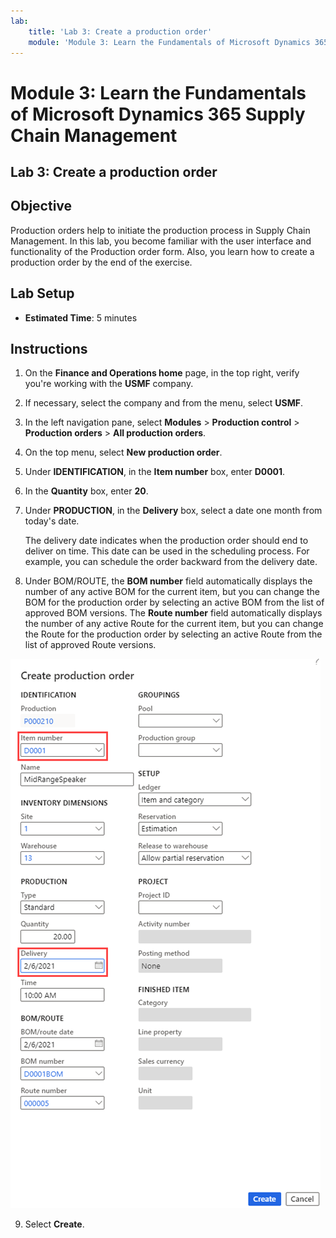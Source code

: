 ```yaml
---
lab:
    title: 'Lab 3: Create a production order'
    module: 'Module 3: Learn the Fundamentals of Microsoft Dynamics 365 Supply Chain Management'
---
```


# Module 3: Learn the Fundamentals of Microsoft Dynamics 365 Supply Chain Management

## Lab 3: Create a production order

## Objective

Production orders help to initiate the production process in Supply Chain Management. In this lab, you become familiar with the user interface and functionality of the Production order form. Also, you learn how to create a production order by the end of the exercise.

## Lab Setup

   - **Estimated Time**: 5 minutes

## Instructions

1. On the **Finance and Operations home** page, in the top right, verify you're working with the **USMF** company.

2. If necessary, select the company and from the menu, select **USMF**.

3. In the left navigation pane, select **Modules** > **Production control** > **Production orders** > **All production orders**.

4. On the top menu, select **New production order**.

5. Under **IDENTIFICATION**, in the **Item number** box, enter **D0001**.

6. In the **Quantity** box, enter **20**.

7. Under **PRODUCTION**, in the **Delivery** box, select a date one month from today's date.

    The delivery date indicates when the production order should end to deliver on time. This date can be used in the scheduling process. For example, you can schedule the order backward from the delivery date.

8. Under BOM/ROUTE, the **BOM number** field automatically displays the number of any active BOM for the current item, but you can change the BOM for the production order by selecting an active BOM from the list of approved BOM versions. The **Route number** field automatically displays the number of any active Route for the current item, but you can change the Route for the production order by selecting an active Route from the list of approved Route versions.

![Screenshot depicts the create production order page. The item number and delivery fields are highlighted.](../media/03-learn-the-fundamentals-of-dynamics-365-supply-chain-management-40.png)

9. Select **Create**.

